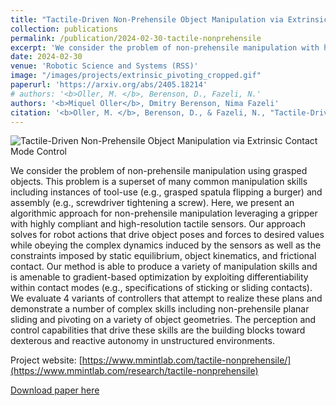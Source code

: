 ```yaml
---
title: "Tactile-Driven Non-Prehensile Object Manipulation via Extrinsic Contact Mode Control"
collection: publications
permalink: /publication/2024-02-30-tactile-nonprehensile
excerpt: 'We consider the problem of non-prehensile manipulation with highly compliant and high-resolution tactile sensors. Our approach considers contact mechanics and sensor dynamics to achive desired object poses and transmitted forces and is amenable for gradient-based optimization.'
date: 2024-02-30
venue: 'Robotic Science and Systems (RSS)'
image: "/images/projects/extrinsic_pivoting_cropped.gif"
paperurl: 'https://arxiv.org/abs/2405.18214'
# authors: '<b>Oller, M. </b>, Berenson, D., Fazeli, N.'
authors: '<b>Miquel Oller</b>, Dmitry Berenson, Nima Fazeli'
citation: '<b>Oller, M. </b>, Berenson, D., & Fazeli, N., "Tactile-Driven Non-Prehensile Object Manipulation via Extrinsic Contact Mode Control", <i>RSS 2024</i>.'
---
```



![Tactile-Driven Non-Prehensile Object Manipulation via Extrinsic Contact Mode Control](/images/projects/extrinsic_pivoting_cropped.gif)

We consider the problem of non-prehensile manipulation using grasped objects. This problem is a superset of many common manipulation skills including instances of tool-use (e.g., grasped spatula flipping a burger) and assembly (e.g., screwdriver tightening a screw). Here, we present an algorithmic approach for non-prehensile manipulation leveraging a gripper with highly compliant and high-resolution tactile sensors. Our approach solves for robot actions that drive object poses and forces to desired values while obeying the complex dynamics induced by the sensors as well as the constraints imposed by static equilibrium, object kinematics, and frictional contact. Our method is able to produce a variety of manipulation skills and is amenable to gradient-based optimization by exploiting differentiability within contact modes (e.g., specifications of sticking or sliding contacts). We evaluate 4 variants of controllers that attempt to realize these plans and demonstrate a number of complex skills including non-prehensile planar sliding and pivoting on a variety of object geometries. The perception and control capabilities that drive these skills are the building blocks toward dexterous and reactive autonomy in unstructured environments.

Project website: [https://www.mmintlab.com/tactile-nonprehensile/](https://www.mmintlab.com/research/tactile-nonprehensile)


[Download paper here](https://arxiv.org/abs/2405.18214)

<!-- Recommended citation: Your Name, You. (2015). "Paper Title Number 3." <i>Journal 1</i>. 1(3). -->